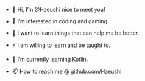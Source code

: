 - 👋 Hi, I’m @Haeushi nice to meet you!
- 👀 I’m interested in coding and gaming.
- 💞️ I want to learn things that can help me be better.
- ⚡ I am willing to learn and be taught to.
- 🌱 I’m currently learning Kotlin.
  
- 📫 How to reach me @ github.com/Haeushi


<!---
Haeushi/Haeushi is a ✨ special ✨ repository because its `README.md` (this file) appears on your GitHub profile.
You can click the Preview link to take a look at your changes.
--->
